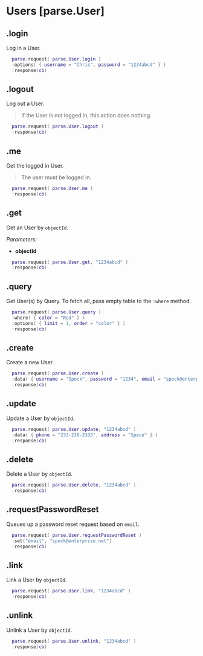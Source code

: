 # Users [parse.User]

## .login

Log in a User.

```lua
  parse.request( parse.User.login )
  :options( { username = "Chris", password = "1234abcd" } )
  :response(cb)
```

## .logout

Log out a User.

> If the User is not logged in, this action does nothing.

```lua
  parse.request( parse.User.logout )
  :response(cb)
```

## .me

Get the logged in User.

> The user must be logged in.

```lua
  parse.request( parse.User.me )
  :response(cb)
```

## .get

Get an User by `objectId`.

*Parameters:*

* __objectId__

```lua
  parse.request( parse.User.get, "1234abcd" )
  :response(cb)
```

## .query

Get User(s) by Query. To fetch all, pass empty table to the `:where` method.

```lua
  parse.request( parse.User.query )
  :where( { color = "Red" } )
  :options( { limit = 1, order = "color" } )
  :response(cb)
```

## .create

Create a new User.

```lua
  parse.request( parse.User.create )
  :data( { username = "Spock", password = "1234", email = "spock@enterprise.net" } )
  :response(cb)
```

## .update

Update a User by `objectId`.

```lua
  parse.request( parse.User.update, "1234abcd" )
  :data( { phone = "233-230-2333", address = "Space" } )
  :response(cb)
```

## .delete

Delete a User by `objectId`.

```lua
  parse.request( parse.User.delete, "1234abcd" )
  :response(cb)
```

## .requestPasswordReset

Queues up a password reset request based on `email`.

```lua
  parse.request( parse.User.requestPasswordReset )
  :set("email", "spock@enterprise.net")
  :response(cb)
```

## .link

Link a User by `objectId`.

```lua
  parse.request( parse.User.link, "1234abcd" )
  :response(cb)
```

## .unlink

Unlink a User by `objectId`.

```lua
  parse.request( parse.User.unlink, "1234abcd" )
  :response(cb)
```
